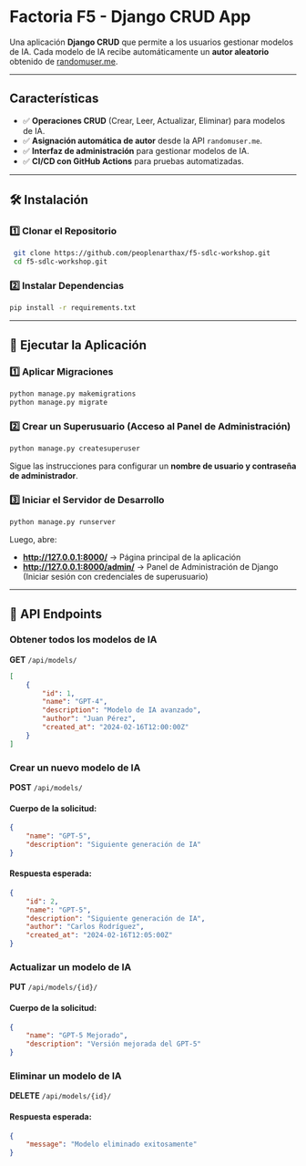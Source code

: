 # Factoria F5 - Django CRUD App

Una aplicación **Django CRUD** que permite a los usuarios gestionar modelos de IA.
Cada modelo de IA recibe automáticamente un **autor aleatorio** obtenido de [randomuser.me](https://randomuser.me/api/).

---

## Características
- ✅ **Operaciones CRUD** (Crear, Leer, Actualizar, Eliminar) para modelos de IA.
- ✅ **Asignación automática de autor** desde la API `randomuser.me`.
- ✅ **Interfaz de administración** para gestionar modelos de IA.
- ✅ **CI/CD con GitHub Actions** para pruebas automatizadas.

---

## 🛠️ Instalación

### **1️⃣ Clonar el Repositorio**
```bash
 git clone https://github.com/peoplenarthax/f5-sdlc-workshop.git
 cd f5-sdlc-workshop.git
```

### **2️⃣ Instalar Dependencias**
```bash
pip install -r requirements.txt
```

---

## 🚀 Ejecutar la Aplicación

### **1️⃣ Aplicar Migraciones**
```bash
python manage.py makemigrations
python manage.py migrate
```

### **2️⃣ Crear un Superusuario (Acceso al Panel de Administración)**
```bash
python manage.py createsuperuser
```
Sigue las instrucciones para configurar un **nombre de usuario y contraseña de administrador**.

### **3️⃣ Iniciar el Servidor de Desarrollo**
```bash
python manage.py runserver
```
Luego, abre:
- **http://127.0.0.1:8000/** → Página principal de la aplicación
- **http://127.0.0.1:8000/admin/** → Panel de Administración de Django (Iniciar sesión con credenciales de superusuario)

---

## 📌 API Endpoints

### **Obtener todos los modelos de IA**
**GET** `/api/models/`
```json
[
    {
        "id": 1,
        "name": "GPT-4",
        "description": "Modelo de IA avanzado",
        "author": "Juan Pérez",
        "created_at": "2024-02-16T12:00:00Z"
    }
]
```

### **Crear un nuevo modelo de IA**
**POST** `/api/models/`
#### **Cuerpo de la solicitud:**
```json
{
    "name": "GPT-5",
    "description": "Siguiente generación de IA"
}
```
#### **Respuesta esperada:**
```json
{
    "id": 2,
    "name": "GPT-5",
    "description": "Siguiente generación de IA",
    "author": "Carlos Rodríguez",
    "created_at": "2024-02-16T12:05:00Z"
}
```

### **Actualizar un modelo de IA**
**PUT** `/api/models/{id}/`
#### **Cuerpo de la solicitud:**
```json
{
    "name": "GPT-5 Mejorado",
    "description": "Versión mejorada del GPT-5"
}
```

### **Eliminar un modelo de IA**
**DELETE** `/api/models/{id}/`
#### **Respuesta esperada:**
```json
{
    "message": "Modelo eliminado exitosamente"
}
```

